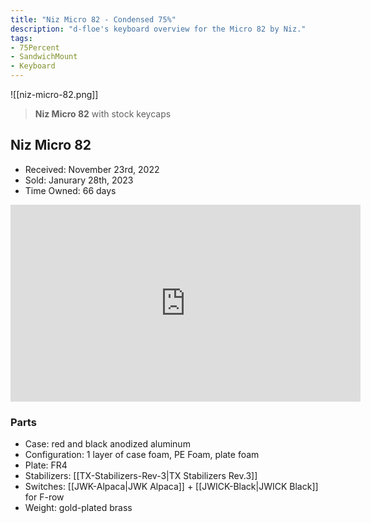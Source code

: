 ```yaml
---
title: "Niz Micro 82 - Condensed 75%"
description: "d-floe's keyboard overview for the Micro 82 by Niz."
tags:
- 75Percent
- SandwichMount
- Keyboard
---
```


![[niz-micro-82.png]]

> **Niz Micro 82** with stock keycaps

## Niz Micro 82

- Received: November 23rd, 2022
- Sold: Janurary 28th, 2023
- Time Owned: 66 days

<iframe width="560" height="315" src="https://www.youtube-nocookie.com/embed/Z_3KvIWP6Is" title="YouTube video player" frameborder="0" allow="accelerometer; autoplay; clipboard-write; encrypted-media; gyroscope; picture-in-picture; web-share" allowfullscreen></iframe>

### Parts

- Case: red and black anodized aluminum
- Configuration: 1 layer of case foam, PE Foam, plate foam
- Plate: FR4
- Stabilizers: [[TX-Stabilizers-Rev-3|TX Stabilizers Rev.3]]
- Switches: [[JWK-Alpaca|JWK Alpaca]] + [[JWICK-Black|JWICK Black]] for F-row
- Weight: gold-plated brass
